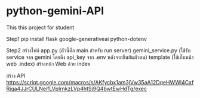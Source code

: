 # python-gemini-API
This this project for student


Step1
pip install flask google-generativeai python-dotenv

Step2
สร้างไฟล์
app.py (ตัวนี้คือ main สำหรับ run server)
gemini_service.py (ใช้รับ service จาก gemini โดยดึง api_key จาก .env หลังจากยืนยันตัวตน)
template (ใช้เก็บหน้า web .index)
สร้างหน้า Web ด้วย index


สร้าง API
https://script.google.com/macros/s/AKfycbx1am3jVw35aA12DqeHWWl4CxfRjga4JJrCULNeifLVplrnkzLVp4htSj9Q4bwtEwHdTg/exec
